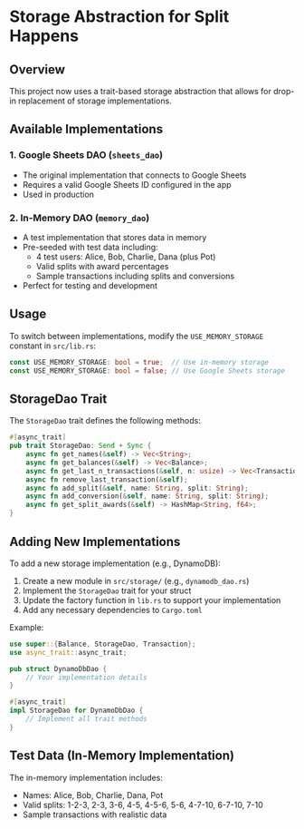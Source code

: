 # Storage Abstraction for Split Happens

## Overview
This project now uses a trait-based storage abstraction that allows for drop-in replacement of storage implementations.

## Available Implementations

### 1. Google Sheets DAO (`sheets_dao`)
- The original implementation that connects to Google Sheets
- Requires a valid Google Sheets ID configured in the app
- Used in production

### 2. In-Memory DAO (`memory_dao`)
- A test implementation that stores data in memory
- Pre-seeded with test data including:
  - 4 test users: Alice, Bob, Charlie, Dana (plus Pot)
  - Valid splits with award percentages
  - Sample transactions including splits and conversions
- Perfect for testing and development

## Usage

To switch between implementations, modify the `USE_MEMORY_STORAGE` constant in `src/lib.rs`:

```rust
const USE_MEMORY_STORAGE: bool = true;  // Use in-memory storage
const USE_MEMORY_STORAGE: bool = false; // Use Google Sheets storage
```

## StorageDao Trait

The `StorageDao` trait defines the following methods:

```rust
#[async_trait]
pub trait StorageDao: Send + Sync {
    async fn get_names(&self) -> Vec<String>;
    async fn get_balances(&self) -> Vec<Balance>;
    async fn get_last_n_transactions(&self, n: usize) -> Vec<Transaction>;
    async fn remove_last_transaction(&self);
    async fn add_split(&self, name: String, split: String);
    async fn add_conversion(&self, name: String, split: String);
    async fn get_split_awards(&self) -> HashMap<String, f64>;
}
```

## Adding New Implementations

To add a new storage implementation (e.g., DynamoDB):

1. Create a new module in `src/storage/` (e.g., `dynamodb_dao.rs`)
2. Implement the `StorageDao` trait for your struct
3. Update the factory function in `lib.rs` to support your implementation
4. Add any necessary dependencies to `Cargo.toml`

Example:
```rust
use super::{Balance, StorageDao, Transaction};
use async_trait::async_trait;

pub struct DynamoDbDao {
    // Your implementation details
}

#[async_trait]
impl StorageDao for DynamoDbDao {
    // Implement all trait methods
}
```

## Test Data (In-Memory Implementation)

The in-memory implementation includes:
- Names: Alice, Bob, Charlie, Dana, Pot
- Valid splits: 1-2-3, 2-3, 3-6, 4-5, 4-5-6, 5-6, 4-7-10, 6-7-10, 7-10
- Sample transactions with realistic data
